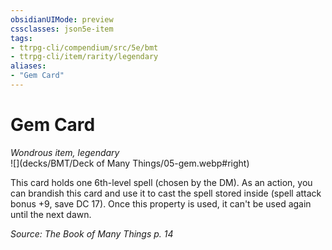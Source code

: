 ```yaml
---
obsidianUIMode: preview
cssclasses: json5e-item
tags:
- ttrpg-cli/compendium/src/5e/bmt
- ttrpg-cli/item/rarity/legendary
aliases: 
- "Gem Card"
---
```

# Gem Card
*Wondrous item, legendary*  
![](decks/BMT/Deck of Many Things/05-gem.webp#right)  


This card holds one 6th-level spell (chosen by the DM). As an action, you can brandish this card and use it to cast the spell stored inside (spell attack bonus +9, save DC 17). Once this property is used, it can't be used again until the next dawn.

*Source: The Book of Many Things p. 14*
